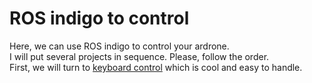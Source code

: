 ROS indigo to control
====================================
Here, we can use ROS indigo to control your ardrone.
<br> 
I will put several projects in sequence. Please, follow the order.
<br>
First, we will turn to [keyboard control](https://github.com/Shicheng-Liu/parrot_PSU/tree/master/control%20a%20physical%20drone/indigo/keyboard%20control) which is cool and easy to handle.
